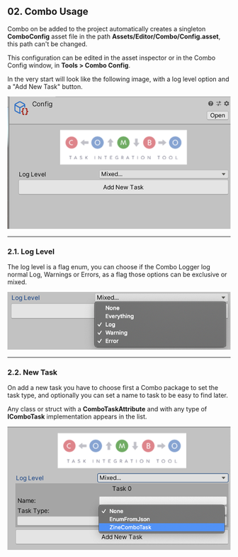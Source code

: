 ## **02. Combo Usage**
Combo on be added to the project automatically creates a singleton **ComboConfig** asset file in the path **Assets/Editor/Combo/Config.asset**, this path can't be changed.  


This configuration can be edited in the asset inspector or in the Combo Config window, in **Tools > Combo Config**.  


In the very start will look like the following image, with a log level option and a "Add New Task" button.  

![picture02]

---

### **2.1. Log Level**
The log level is a flag enum, you can choose if the Combo Logger log normal Log, Warnings or Errors, as a flag those options can be exclusive or mixed.  

![picture03]

---

### **2.2. New Task**
On add a new task you have to choose first a Combo package to set the task type, and optionally you can set a name to task to be easy to find later.  


Any class or struct with a **ComboTaskAttribute** and with any type of **IComboTask** implementation appears in the list.  

![picture04]


[picture02]: ../Editor/Images/picture02.png
[picture03]: ../Editor/Images/picture03.png
[picture04]: ../Editor/Images/picture04.png